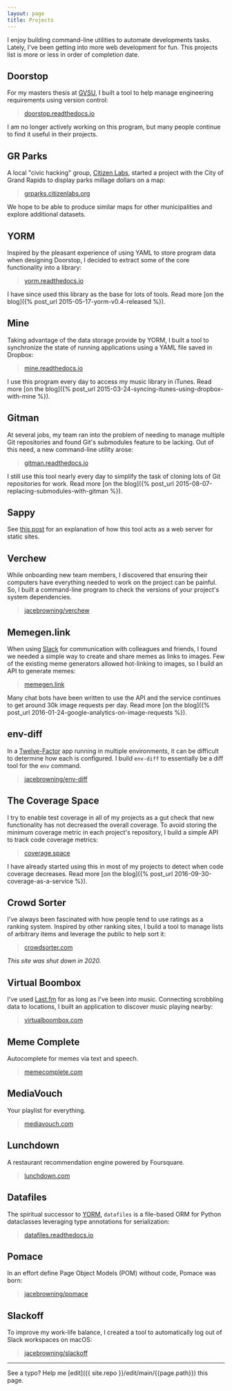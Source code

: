 ```yaml
---
layout: page
title: Projects
---
```


I enjoy building command-line utilities to automate developments tasks. Lately, I've been getting into more web development for fun. This projects list is more or less in order of completion date.

<script data-name="BMC-Widget" data-cfasync="false" src="https://cdnjs.buymeacoffee.com/1.0.0/widget.prod.min.js" data-id="jacebrowning" data-description="Support my projects!" data-message="Thank you for checking out my projects. Buy me a coffee to support this work!" data-color="#85A9CA" data-position="Right" data-x_margin="18" data-y_margin="18"></script>

## Doorstop

For my masters thesis at [GVSU](http://scholarworks.gvsu.edu/oapsf_articles/32/), I built a tool to help manage engineering requirements using version control:

> [doorstop.readthedocs.io](https://doorstop.readthedocs.io/)

I am no longer actively working on this program, but many people continue to find it useful in their projects.

## GR Parks

A local "civic hacking" group, [Citizen Labs](http://citizenlabs.org/), started a project with the City of Grand Rapids to display parks millage dollars on a map:

> [grparks.citizenlabs.org](https://grparks.citizenlabs.org/)

We hope to be able to produce similar maps for other municipalities and explore additional datasets.

## YORM

Inspired by the pleasant experience of using YAML to store program data when designing Doorstop, I decided to extract some of the core functionality into a library:

> [yorm.readthedocs.io](https://yorm.readthedocs.io/)

I have since used this library as the base for lots of tools. Read more [on the blog]({% post_url 2015-05-17-yorm-v0.4-released %}).

## Mine

Taking advantage of the data storage provide by YORM, I built a tool to synchronize the state of running applications using a YAML file saved in Dropbox:

> [mine.readthedocs.io](https://mine.readthedocs.io/)

I use this program every day to access my music library in iTunes. Read more [on the blog]({% post_url 2015-03-24-syncing-itunes-using-dropbox-with-mine %}).

## Gitman

At several jobs, my team ran into the problem of needing to manage multiple Git repositories and found Git's submodules feature to be lacking. Out of this need, a new command-line utility arose:

> [gitman.readthedocs.io](https://gitman.readthedocs.io/)

I still use this tool nearly every day to simplify the task of cloning lots of Git repositories for work. Read more [on the blog]({% post_url 2015-08-07-replacing-submodules-with-gitman %}).

## Sappy

See [this post](https://jacebrowning.info/2017/03/22/static-sites-with-heroku/) for an explanation of how this tool acts as a web server for static sites.

## Verchew

While onboarding new team members, I discovered that ensuring their computers have everything needed to work on the project can be painful. So, I built a command-line program to check the versions of your project's system dependencies.

> [jacebrowning/verchew](https://github.com/jacebrowning/verchew)

## Memegen.link

When using [Slack](https://slack.com/) for communication with colleagues and friends, I found we needed a simple way to create and share memes as links to images. Few of the existing meme generators allowed hot-linking to images, so I build an API to generate memes:

> [memegen.link](https://memegen.link)

Many chat bots have been written to use the API and the service continues to get around 30k image requests per day. Read more [on the blog]({% post_url 2016-01-24-google-analytics-on-image-requests %}).

## env-diff

In a [Twelve-Factor](https://12factor.net/) app running in multiple environments, it can be difficult to determine how each is configured. I build `env-diff` to essentially be a diff tool for the `env` command.

> [jacebrowning/env-diff](https://github.com/jacebrowning/env-diff)

## The Coverage Space

I try to enable test coverage in all of my projects as a gut check that new functionality has not decreased the overall coverage. To avoid storing the minimum coverage metric in each project's repository, I build a simple API to track code coverage metrics:

> [coverage.space](https://coverage.space/)

I have already started using this in most of my projects to detect when code coverage decreases. Read more [on the blog]({% post_url 2016-09-30-coverage-as-a-service %}).

## Crowd Sorter

I've always been fascinated with how people tend to use ratings as a ranking system. Inspired by other ranking sites, I build a tool to manage lists of arbitrary items  and leverage the public to help sort it:

> [crowdsorter.com](https://github.com/jacebrowning/crowdsorter)

_This site was shut down in 2020._

## Virtual Boombox

I've used [Last.fm](https://www.last.fm/about/trackmymusic) for as long as I've been into music. Connecting scrobbling data to locations, I built an application to discover music playing nearby:

> [virtualboombox.com](https://virtualboombox.com/)

## Meme Complete

Autocomplete for memes via text and speech.

> [memecomplete.com](https://memecomplete.com/)

## MediaVouch

Your playlist for everything.

> [mediavouch.com](https://mediavouch.com/)

## Lunchdown

A restaurant recommendation engine powered by Foursquare.

> [lunchdown.com](https://lunchdown.com/)

## Datafiles

The spiritual successor to [YORM](https://datafiles.readthedocs.io/), `datafiles` is a file-based ORM for Python dataclasses leveraging type annotations for serialization:

> [datafiles.readthedocs.io](https://datafiles.readthedocs.io/)

## Pomace

In an effort define Page Object Models (POM) without code, Pomace was born:

> [jacebrowning/pomace](https://github.com/jacebrowning/pomace)

## Slackoff

To improve my work-life balance, I created a tool to automatically log out of Slack workspaces on macOS:

> [jacebrowning/slackoff](https://github.com/jacebrowning/slackoff)

-----

See a typo? Help me [edit]({{ site.repo }}/edit/main/{{page.path}}) this page.
